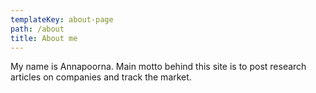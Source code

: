 ```yaml
---
templateKey: about-page
path: /about
title: About me
---
```

  My name is Annapoorna. Main motto behind this site is to post research articles on companies and track the market.